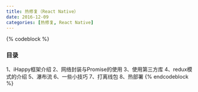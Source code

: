 ```yaml
---
title: 热修复（React Native）
date: 2016-12-09
categories: [热修复, React Native]
---
```


{% codeblock %}
### 目录
1、iHappy框架介绍
2、网络封装与Promise的使用
3、使用第三方库
4、redux模式的介绍
5、瀑布流
6、一些小技巧
7、打离线包
8、热部署
{% endcodeblock %}
